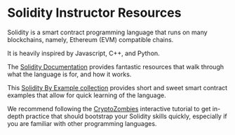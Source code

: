 # Solidity Instructor Resources

Solidity is a smart contract programming language that runs on many blockchains, namely, Ethereum (EVM) compatible chains.

It is heavily inspired by Javascript, C++, and Python.

The [Solidity Documentation](https://solidity.readthedocs.io/en/latest/) provides fantastic resources that walk through
what the language is for, and how it works.

This [Solidity By Example collection](https://github.com/raineorshine/solidity-by-example) provides short and sweet
smart contract examples that allow for quick learning of the language.

We recommend following the [CryptoZombies](https://cryptozombies.io/) interactive tutorial to get in-depth practice that
should bootstrap your Solidity skills quickly, especially if you are familiar with other programming languages.
